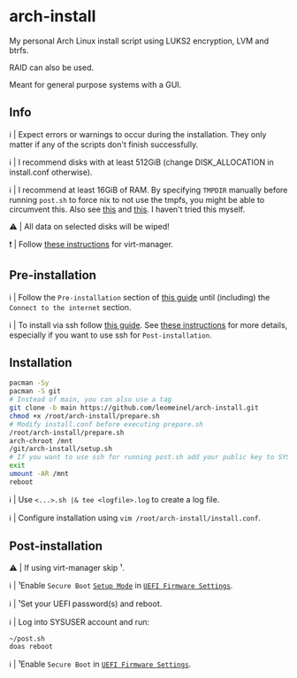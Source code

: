 # arch-install

My personal Arch Linux install script using LUKS2 encryption, LVM and btrfs.

RAID can also be used.

Meant for general purpose systems with a GUI.

## Info

:information_source: | Expect errors or warnings to occur during the installation. They only matter if any of the scripts don't finish successfully.

:information_source: | I recommend disks with at least 512GiB (change DISK_ALLOCATION in install.conf otherwise).

:information_source: | I recommend at least 16GiB of RAM. By specifying `TMPDIR` manually before running `post.sh` to force nix to not use the tmpfs, you might be able to circumvent this. Also see [this](https://github.com/NixOS/nixpkgs/issues/54707) and [this](https://github.com/NixOS/nix/issues/2098). I haven't tried this myself.

:warning: | All data on selected disks will be wiped!

:exclamation: | Follow [these instructions](https://github.com/leomeinel/arch-install/blob/main/virt-manager-install.md) for virt-manager.

## Pre-installation

:information_source: | Follow the `Pre-installation` section of [this guide](https://wiki.archlinux.org/title/Installation_guide#Pre-installation) until (including) the `Connect to the internet` section.

:information_source: | To install via ssh follow [this guide](https://wiki.archlinux.org/title/Install_Arch_Linux_via_SSH). See [these instructions](https://github.com/leomeinel/arch-install/blob/main/ssh-install.md) for more details, especially if you want to use ssh for `Post-installation`.

## Installation

```sh
pacman -Sy
pacman -S git
# Instead of main, you can also use a tag
git clone -b main https://github.com/leomeinel/arch-install.git
chmod +x /root/arch-install/prepare.sh
# Modify install.conf before executing prepare.sh
/root/arch-install/prepare.sh
arch-chroot /mnt
/git/arch-install/setup.sh
# If you want to use ssh for running post.sh add your public key to SYSUSER account here
exit
umount -AR /mnt
reboot
```

:information_source: | Use `<...>.sh |& tee <logfile>.log` to create a log file.

:information_source: | Configure installation using `vim /root/arch-install/install.conf`.

## Post-installation

:warning: | If using virt-manager skip ¹.

:information_source: | ¹Enable `Secure Boot` [`Setup Mode`](https://wiki.archlinux.org/title/Unified_Extensible_Firmware_Interface/Secure_Boot#Putting_firmware_in_"Setup_Mode") in [`UEFI Firmware Settings`](https://wiki.archlinux.org/title/Unified_Extensible_Firmware_Interface/Secure_Boot#Before_booting_the_OS).

:information_source: | ¹Set your UEFI password(s) and reboot.

:information_source: | Log into SYSUSER account and run:

```sh
~/post.sh
doas reboot
```

:information_source: | ¹Enable `Secure Boot` in [`UEFI Firmware Settings`](https://wiki.archlinux.org/title/Unified_Extensible_Firmware_Interface/Secure_Boot#Before_booting_the_OS).
